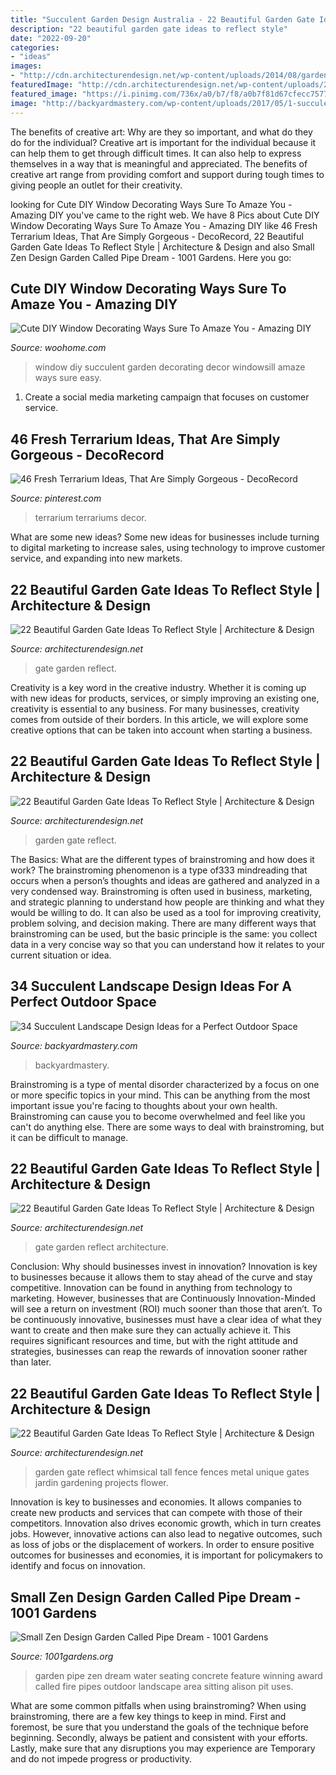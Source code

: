 ```yaml
---
title: "Succulent Garden Design Australia - 22 Beautiful Garden Gate Ideas To Reflect Style"
description: "22 beautiful garden gate ideas to reflect style"
date: "2022-09-20"
categories:
- "ideas"
images:
- "http://cdn.architecturendesign.net/wp-content/uploads/2014/08/garden-gate-16.jpg"
featuredImage: "http://cdn.architecturendesign.net/wp-content/uploads/2014/08/garden-gate-8.jpg"
featured_image: "https://i.pinimg.com/736x/a0/b7/f8/a0b7f81d67cfecc75771dde79370657b.jpg"
image: "http://backyardmastery.com/wp-content/uploads/2017/05/1-succulent-landscape-design.jpg"
---
```



The benefits of creative art: Why are they so important, and what do they do for the individual?
Creative art is important for the individual because it can help them to get through difficult times. It can also help to express themselves in a way that is meaningful and appreciated. The benefits of creative art range from providing comfort and support during tough times to giving people an outlet for their creativity.

	

		
looking for Cute DIY Window Decorating Ways Sure To Amaze You - Amazing DIY you've came to the right web. We have 8 Pics about Cute DIY Window Decorating Ways Sure To Amaze You - Amazing DIY like 46 Fresh Terrarium Ideas, That Are Simply Gorgeous - DecoRecord, 22 Beautiful Garden Gate Ideas To Reflect Style | Architecture &amp; Design and also Small Zen Design Garden Called Pipe Dream - 1001 Gardens. Here you go:
		
    
## Cute DIY Window Decorating Ways Sure To Amaze You - Amazing DIY

<img loading=lazy src="http://www.woohome.com/wp-content/uploads/2018/01/diy-window-decor-ideas-7.jpg" onerror="this.onerror=null;this.src='https://tse4.mm.bing.net/th?id=OIP.ffutmk3Es9caWCYUwNpX-AHaOR&amp;pid=15.1';" alt="Cute DIY Window Decorating Ways Sure To Amaze You - Amazing DIY">

_Source: woohome.com_

>window diy succulent garden decorating decor windowsill amaze ways sure easy. 

	

1. Create a social media marketing campaign that focuses on customer service.

    
## 46 Fresh Terrarium Ideas, That Are Simply Gorgeous - DecoRecord

<img loading=lazy src="https://i.pinimg.com/736x/a0/b7/f8/a0b7f81d67cfecc75771dde79370657b.jpg" onerror="this.onerror=null;this.src='https://tse2.mm.bing.net/th?id=OIP.-mI3AWLnHv0lIU3fZQABHwHaJ7&amp;pid=15.1';" alt="46 Fresh Terrarium Ideas, That Are Simply Gorgeous - DecoRecord">

_Source: pinterest.com_

>terrarium terrariums decor. 

	

What are some new ideas?
Some new ideas for businesses include turning to digital marketing to increase sales, using technology to improve customer service, and expanding into new markets.

    
## 22 Beautiful Garden Gate Ideas To Reflect Style | Architecture &amp; Design

<img loading=lazy src="http://cdn.architecturendesign.net/wp-content/uploads/2014/08/garden-gate-8.jpg" onerror="this.onerror=null;this.src='https://tse2.mm.bing.net/th?id=OIP.LuREZQTCz9xo6ariBPpxawHaLF&amp;pid=15.1';" alt="22 Beautiful Garden Gate Ideas To Reflect Style | Architecture &amp; Design">

_Source: architecturendesign.net_

>gate garden reflect. 

	

Creativity is a key word in the creative industry. Whether it is coming up with new ideas for products, services, or simply improving an existing one, creativity is essential to any business. For many businesses, creativity comes from outside of their borders. In this article, we will explore some creative options that can be taken into account when starting a business.

    
## 22 Beautiful Garden Gate Ideas To Reflect Style | Architecture &amp; Design

<img loading=lazy src="https://cdn.architecturendesign.net/wp-content/uploads/2014/08/garden-gate-14.jpg" onerror="this.onerror=null;this.src='https://tse1.mm.bing.net/th?id=OIP.vxjCLjfb3gXptKDbF-WPhwHaLH&amp;pid=15.1';" alt="22 Beautiful Garden Gate Ideas To Reflect Style | Architecture &amp; Design">

_Source: architecturendesign.net_

>garden gate reflect. 

	

The Basics: What are the different types of brainstroming and how does it work?
The brainstroming phenomenon is a type of333 mindreading that occurs when a person’s thoughts and ideas are gathered and analyzed in a very condensed way. Brainstroming is often used in business, marketing, and strategic planning to understand how people are thinking and what they would be willing to do. It can also be used as a tool for improving creativity, problem solving, and decision making. There are many different ways that brainstroming can be used, but the basic principle is the same: you collect data in a very concise way so that you can understand how it relates to your current situation or idea.

    
## 34 Succulent Landscape Design Ideas For A Perfect Outdoor Space

<img loading=lazy src="http://backyardmastery.com/wp-content/uploads/2017/05/1-succulent-landscape-design.jpg" onerror="this.onerror=null;this.src='https://tse4.mm.bing.net/th?id=OIP.6P1nlmC5QxKBZK_eHiaQJwHaJ4&amp;pid=15.1';" alt="34 Succulent Landscape Design Ideas for a Perfect Outdoor Space">

_Source: backyardmastery.com_

>backyardmastery. 

	

Brainstroming is a type of mental disorder characterized by a focus on one or more specific topics in your mind. This can be anything from the most important issue you're facing to thoughts about your own health. Brainstroming can cause you to become overwhelmed and feel like you can't do anything else. There are some ways to deal with brainstroming, but it can be difficult to manage.

    
## 22 Beautiful Garden Gate Ideas To Reflect Style | Architecture &amp; Design

<img loading=lazy src="http://cdn.architecturendesign.net/wp-content/uploads/2014/08/garden-gate-21.jpg" onerror="this.onerror=null;this.src='https://tse1.mm.bing.net/th?id=OIP.h83_nE4eqTyQ0rc3fY46UQHaJ4&amp;pid=15.1';" alt="22 Beautiful Garden Gate Ideas To Reflect Style | Architecture &amp; Design">

_Source: architecturendesign.net_

>gate garden reflect architecture. 

	

Conclusion: Why should businesses invest in innovation?
Innovation is key to businesses because it allows them to stay ahead of the curve and stay competitive. Innovation can be found in anything from technology to marketing. However, businesses that are Continuously Innovation-Minded will see a return on investment (ROI) much sooner than those that aren’t. To be continuously innovative, businesses must have a clear idea of what they want to create and then make sure they can actually achieve it. This requires significant resources and time, but with the right attitude and strategies, businesses can reap the rewards of innovation sooner rather than later.

    
## 22 Beautiful Garden Gate Ideas To Reflect Style | Architecture &amp; Design

<img loading=lazy src="http://cdn.architecturendesign.net/wp-content/uploads/2014/08/garden-gate-16.jpg" onerror="this.onerror=null;this.src='https://tse1.mm.bing.net/th?id=OIP.aqSbP8usuKDMQs4eXaKQ3AHaLH&amp;pid=15.1';" alt="22 Beautiful Garden Gate Ideas To Reflect Style | Architecture &amp; Design">

_Source: architecturendesign.net_

>garden gate reflect whimsical tall fence fences metal unique gates jardin gardening projects flower. 

	

Innovation is key to businesses and economies. It allows companies to create new products and services that can compete with those of their competitors. Innovation also drives economic growth, which in turn creates jobs. However, innovative actions can also lead to negative outcomes, such as loss of jobs or the displacement of workers. In order to ensure positive outcomes for businesses and economies, it is important for policymakers to identify and focus on innovation.

    
## Small Zen Design Garden Called Pipe Dream - 1001 Gardens

<img loading=lazy src="https://www.1001gardens.org/wp-content/uploads/2016/07/1001gardens.org-small-zen-design-garden-called-pipe-dream2-728x1091.jpg" onerror="this.onerror=null;this.src='https://tse3.mm.bing.net/th?id=OIP.lcalXvPTwAg9fMv-4SoE6gHaLG&amp;pid=15.1';" alt="Small Zen Design Garden Called Pipe Dream - 1001 Gardens">

_Source: 1001gardens.org_

>garden pipe zen dream water seating concrete feature winning award called fire pipes outdoor landscape area sitting alison pit uses. 

	

What are some common pitfalls when using brainstroming?
When using brainstroming, there are a few key things to keep in mind. First and foremost, be sure that you understand the goals of the technique before beginning. Secondly, always be patient and consistent with your efforts. Lastly, make sure that any disruptions you may experience are Temporary and do not impede progress or productivity.

